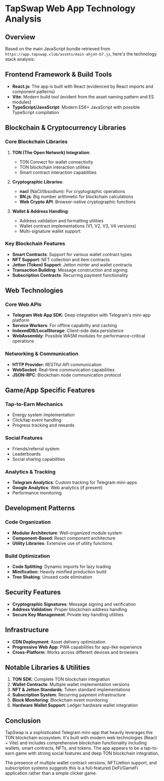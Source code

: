 # TapSwap Web App Technology Analysis

## Overview
Based on the main JavaScript bundle retrieved from `https://app.tapswap.club/assets/main-ahjoV-b7.js`, here's the technology stack analysis:

## Frontend Framework & Build Tools
- **React.js**: The app is built with React (evidenced by React imports and component patterns)
- **Vite**: Modern build tool (evident from the asset naming pattern and ES modules)
- **TypeScript/JavaScript**: Modern ES6+ JavaScript with possible TypeScript compilation

## Blockchain & Cryptocurrency Libraries

### Core Blockchain Libraries
1. **TON (The Open Network) Integration**:
   - TON Connect for wallet connectivity
   - TON blockchain interaction utilities
   - Smart contract interaction capabilities

2. **Cryptographic Libraries**:
   - **nacl** (NaCl/libsodium): For cryptographic operations
   - **BN.js**: Big number arithmetic for blockchain calculations
   - **Web Crypto API**: Browser-native cryptographic functions

3. **Wallet & Address Handling**:
   - Address validation and formatting utilities
   - Wallet contract implementations (V1, V2, V3, V4 versions)
   - Multi-signature wallet support

### Key Blockchain Features
- **Smart Contracts**: Support for various wallet contract types
- **NFT Support**: NFT collection and item contracts
- **Jetton (Token) Support**: Jetton minter and wallet contracts
- **Transaction Building**: Message construction and signing
- **Subscription Contracts**: Recurring payment functionality

## Web Technologies

### Core Web APIs
- **Telegram Web App SDK**: Deep integration with Telegram's mini-app platform
- **Service Workers**: For offline capability and caching
- **IndexedDB/LocalStorage**: Client-side data persistence
- **WebAssembly**: Possible WASM modules for performance-critical operations

### Networking & Communication
- **HTTP Provider**: RESTful API communication
- **WebSocket**: Real-time communication capabilities
- **JSON-RPC**: Blockchain node communication protocol

## Game/App Specific Features

### Tap-to-Earn Mechanics
- Energy system implementation
- Click/tap event handling
- Progress tracking and rewards

### Social Features
- Friends/referral system
- Leaderboards
- Social sharing capabilities

### Analytics & Tracking
- **Telegram Analytics**: Custom tracking for Telegram mini-apps
- **Google Analytics**: Web analytics (if present)
- Performance monitoring

## Development Patterns

### Code Organization
- **Modular Architecture**: Well-organized module system
- **Component-Based**: React component architecture
- **Utility Libraries**: Extensive use of utility functions

### Build Optimization
- **Code Splitting**: Dynamic imports for lazy loading
- **Minification**: Heavily minified production build
- **Tree Shaking**: Unused code elimination

## Security Features
- **Cryptographic Signatures**: Message signing and verification
- **Address Validation**: Proper blockchain address handling
- **Secure Key Management**: Private key handling utilities

## Infrastructure
- **CDN Deployment**: Asset delivery optimization
- **Progressive Web App**: PWA capabilities for app-like experience
- **Cross-Platform**: Works across different devices and browsers

## Notable Libraries & Utilities
1. **TON SDK**: Complete TON blockchain integration
2. **Wallet Contracts**: Multiple wallet implementation versions
3. **NFT & Jetton Standards**: Token standard implementations
4. **Subscription System**: Recurring payment infrastructure
5. **Block Monitoring**: Blockchain event monitoring
6. **Hardware Wallet Support**: Ledger hardware wallet integration

## Conclusion
TapSwap is a sophisticated Telegram mini-app that heavily leverages the TON blockchain ecosystem. It's built with modern web technologies (React + Vite) and includes comprehensive blockchain functionality including wallets, smart contracts, NFTs, and tokens. The app appears to be a tap-to-earn game with strong social features and deep TON blockchain integration.

The presence of multiple wallet contract versions, NFT/Jetton support, and subscription systems suggests this is a full-featured DeFi/GameFi application rather than a simple clicker game.
